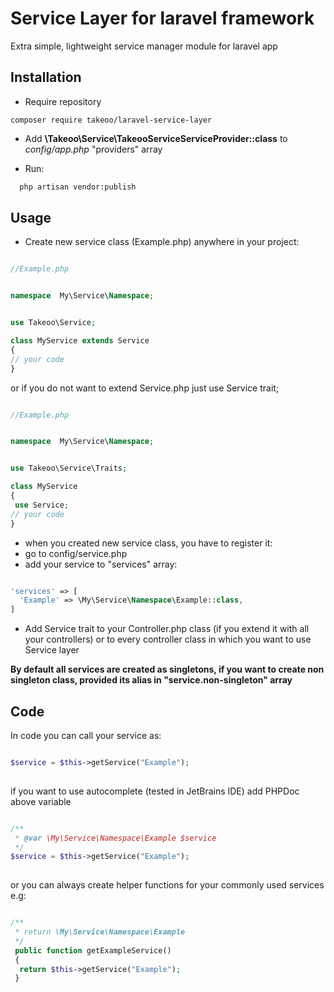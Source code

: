 # Service Layer for laravel framework

Extra simple, lightweight service manager module for laravel app

## Installation

- Require repository
 ```code
 composer require takeoo/laravel-service-layer
 ```

 - Add **\Takeoo\Service\TakeooServiceServiceProvider::class** to *config/app.php* "providers" array

 - Run:
 ```bash
   php artisan vendor:publish      
 ```


## Usage

 - Create new service class (Example.php) anywhere in your project:
```php

//Example.php


namespace  My\Service\Namespace;


use Takeoo\Service;

class MyService extends Service
{
// your code 
}

```
or if you do not want to extend Service.php just use Service trait;

```php

//Example.php


namespace  My\Service\Namespace;


use Takeoo\Service\Traits;

class MyService 
{
 use Service;
// your code 
}

```

- when you created new service class, you have to register it:
 - go to config/service.php
 - add your service to "services" array:
 
```php

'services' => [
  'Example' => \My\Service\Namespace\Example::class,
]
```


- Add Service trait to your Controller.php class (if you extend it  with all your controllers) or to every controller
 class in which you want to use Service layer
 
 
**By default all services are created as singletons, if you want to create non singleton class, provided its alias 
in "service.non-singleton" array**

## Code

In code you can call your service as:

```php

$service = $this->getService("Example");
             
```

if you want to use autocomplete (tested in JetBrains IDE) add PHPDoc above variable 

```php

/**
 * @var \My\Service\Namespace\Example $service
 */
$service = $this->getService("Example");
             
```

or you can always create helper functions for your commonly used services e.g: 



```php

/**
 * return \My\Service\Namespace\Example
 */
 public function getExampleService()
 {
  return $this->getService("Example");
 }             

```



